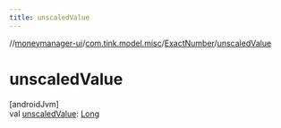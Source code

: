 ```yaml
---
title: unscaledValue
---
```

//[moneymanager-ui](../../../index.html)/[com.tink.model.misc](../index.html)/[ExactNumber](index.html)/[unscaledValue](unscaled-value.html)



# unscaledValue



[androidJvm]\
val [unscaledValue](unscaled-value.html): [Long](https://kotlinlang.org/api/latest/jvm/stdlib/kotlin/-long/index.html)




